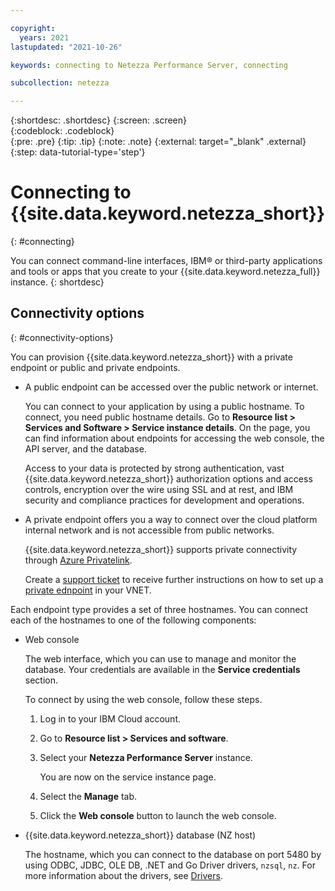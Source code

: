 ```yaml
---

copyright:
  years: 2021
lastupdated: "2021-10-26"

keywords: connecting to Netezza Performance Server, connecting

subcollection: netezza

---
```


{:shortdesc: .shortdesc}
{:screen: .screen}  
{:codeblock: .codeblock}  
{:pre: .pre}
{:tip: .tip}
{:note: .note}
{:external: target="_blank" .external}
{:step: data-tutorial-type='step'}

# Connecting to {{site.data.keyword.netezza_short}}
{: #connecting}

You can connect command-line interfaces, IBM® or third-party applications and tools or apps that you create to your {{site.data.keyword.netezza_full}} instance.
{: shortdesc}

## Connectivity options
{: #connectivity-options}

You can provision {{site.data.keyword.netezza_short}} with a private endpoint or public and private endpoints.

- A public endpoint can be accessed over the public network or internet.

   You can connect to your application by using a public hostname. To connect, you need public hostname details. Go to **Resource list > Services and Software > Service instance details**. On the page, you can find information about endpoints for accessing the web console, the API server, and the database. 
   
   Access to your data is protected by strong authentication, vast {{site.data.keyword.netezza_short}} authorization options and access controls, encryption over the wire using SSL and at rest, and IBM security and compliance practices for development and operations.
  
- A private endpoint offers you a way to connect over the cloud platform internal network and is not accessible from public networks.

   {{site.data.keyword.netezza_short}} supports private connectivity through [Azure Privatelink](https://azure.microsoft.com/en-us/pricing/details/private-link/#overview).

   Create a [support ticket](/docs/netezza?topic=netezza-tickets&interface=ui) to receive further instructions on how to set up a [private ednpoint](https://docs.microsoft.com/en-us/azure/private-link/private-endpoint-overview) in your VNET.


Each endpoint type provides a set of three hostnames. You can connect each of the hostnames to one of the following components:

- Web console
   
   The web interface, which you can use to manage and monitor the database. Your credentials are available in the **Service credentials** section.
   
   To connect by using the web console, follow these steps.
   
   1. Log in to your IBM Cloud account.
   1. Go to **Resource list > Services and software**.
   1. Select your **Netezza Performance Server** instance.
   
      You are now on the service instance page.
      
   1. Select the **Manage** tab.
   1. Click the **Web console** button to launch the web console.

- {{site.data.keyword.netezza_short}} database (NZ host)

   The hostname, which you can connect to the database on port 5480 by using ODBC, JDBC, OLE DB, .NET and Go Driver drivers, `nzsql`, `nz`. For more information about the drivers, see [Drivers](https://ibm.com/docs/en/netezza?topic=ndu-drivers-language-support-1).




